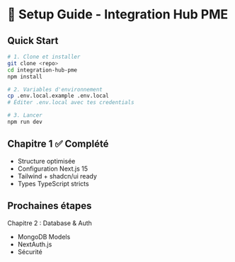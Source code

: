 # 🚀 Setup Guide - Integration Hub PME

## Quick Start

```bash
# 1. Clone et installer
git clone <repo>
cd integration-hub-pme
npm install

# 2. Variables d'environnement
cp .env.local.example .env.local
# Éditer .env.local avec tes credentials

# 3. Lancer
npm run dev
```

## Chapitre 1 ✅ Complété

- Structure optimisée
- Configuration Next.js 15
- Tailwind + shadcn/ui ready
- Types TypeScript stricts

## Prochaines étapes

Chapitre 2 : Database & Auth
- MongoDB Models
- NextAuth.js
- Sécurité
